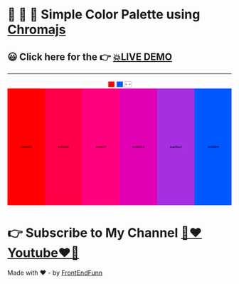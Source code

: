 # 🙈 🙉 🙊 Simple Color Palette using [Chromajs](https://vis4.net/chromajs/)

## 😃 Click here for the 👉 [💥LIVE DEMO]()

---

![preview](images/preview.png)

# 👉 Subscribe to My Channel [💙❤️Youtube❤️💙](https://www.youtube.com/channel/UCpOHt5d6GG-mvo-_pU06rhQ?sub_confirmation=1)

Made with ❤️ - by [FrontEndFunn](https://www.youtube.com/channel/UCpOHt5d6GG-mvo-_pU06rhQ?sub_confirmation=1)
